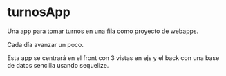 # turnosApp
Una app para tomar turnos en una fila como proyecto de webapps.

Cada día avanzar un poco.

Esta app se centrará en el front con 3 vistas en ejs y el back con una base de datos sencilla usando sequelize.